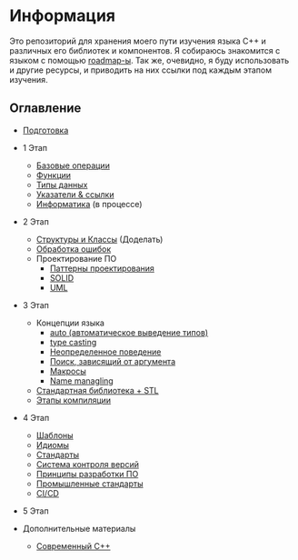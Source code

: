 
# Информация

Это репозиторий для хранения моего пути изучения языка C++ и различных его библиотек и компонентов. Я собираюсь знакомится с языком с помощью [roadmap-ы](https://github.com/salmer/CppDeveloperRoadmap). Так же, очевидно, я буду использовать и другие ресурсы, и приводить на них ссылки под каждым этапом изучения.

## Оглавление

- [Подготовка](/markdown/Basic%20Setup.md)
- 1 Этап
  - [Базовые операции](/markdown/Basic%20operations.md)
  - [Функции](/markdown/Functions.md)
  - [Типы данных](/markdown/Data%20types.md)
  - [Указатели & ссылки](/markdown/Pointers%20%26%20references.md)
  - [Информатика](/markdown/Informatics.md) (в процессе)
- 2 Этап
  - [Структуры и Классы](/markdown/Structures%20%26%20Classes.md) (Доделать)
  - [Обработка ошибок](/markdown/Error%20handling.md)
  - Проектирование ПО
    - [Паттерны проектирования](/markdown/Design%20patterns.md)
    - [SOLID](/markdown/SOLID.md)
    - [UML](/markdown/UML.md)
- 3 Этап
  - Концепции языка
    - [auto (автоматическое выведение типов)](/markdown/auto.md)
    - [type casting](/markdown/type%20casting.md)
    - [Неопределенное поведение](/markdown/Undefined%20behavior.md)
    - [Поиск, зависящий от аргумента](/markdown/Argument%20dependent%20lookup.md)
    - [Макросы](/markdown/Macros.md)
    - [Name managling](/markdown/Name%20managling.md)
  - [Стандартная библиотека + STL](/markdown/Standard%20library%20%2B%20STL.md)
  - [Этапы компиляции](/markdown/Compilation%20stages.md)
- 4 Этап
  - [Шаблоны](/markdown/Templates.md)
  - [Идиомы](/markdown/Idioms.md)
  - [Стандарты](/markdown/Standards.md)
  - [Система контроля версий](/markdown/Version%20control%20system.md)
  - [Принципы разработки ПО](/markdown/Software%20development%20principles.md)
  - [Промышленные стандарты](/markdown/Industrial%20standards.md)
  - [CI/CD](/markdown/CI%2FCD.md)
- 5 Этап

- Дополнительные материалы
  - [Современный C++](/markdown/Modern%20C%2B%2B.md)
